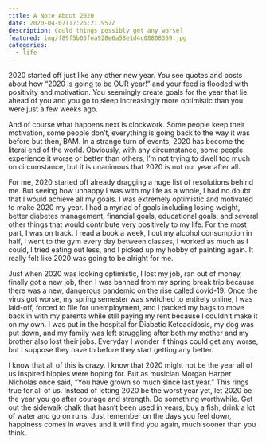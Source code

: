```yaml
---
title: A Note About 2020
date: 2020-04-07T17:26:21.957Z
description: Could things possibly get any worse?
featured: img/f89f5b03fea928e6a58e1d4c08808369.jpg
categories:
  - life
---
```

2020 started off just like any other new year. You see quotes and posts about how “2020 is going to be OUR year!” and your feed is flooded with positivity and motivation. You seemingly create goals for the year that lie ahead of you and you go to sleep increasingly more optimistic than you were just a few weeks ago.

And of course what happens next is clockwork. Some people keep their motivation, some people don’t, everything is going back to the way it was before but then, BAM. In a strange turn of events, 2020 has become the literal end of the world. Obviously, with any circumstance, some people experience it worse or better than others, I’m not trying to dwell too much on circumstance, but it is unanimous that 2020 is not our year after all.

For me, 2020 started off already dragging a huge list of resolutions behind me. But seeing how unhappy I was with my life as a whole, I had no doubt that I would achieve all my goals. I was extremely optimistic and motivated to make 2020 my year. I had a myriad of goals including losing weight, better diabetes management, financial goals, educational goals, and several other things that would contribute very positively to my life. For the most part, I was on track. I read a book a week, I cut my alcohol consumption in half, I went to the gym every day between classes, I worked as much as I could, I tried eating out less, and I picked up my hobby of painting again. It really felt like 2020 was going to be alright for me. 

Just when 2020 was looking optimistic, I lost my job, ran out of money, finally got a new job, then I was banned from my spring break trip because there was a new, dangerous pandemic on the rise called covid-19. Once the virus got worse, my spring semester was switched to entirely online, I was laid-off, forced to file for unemployment, and I packed my bags to move back in with my parents while still paying my rent because I couldn’t make it on my own. I was put in the hospital for Diabetic Ketoacidosis, my dog was put down, and my family was left struggling after both my mother and my brother also lost their jobs. Everyday I wonder if things could get any worse, but I suppose they have to before they start getting any better.

I know that all of this is crazy. I know that 2020 might not be the year all of us inspired hippies were hoping for. But as musician Morgan Harper Nicholas once said, “You have grown so much since last year.” This rings true for all of us. Instead of letting 2020 be the worst year yet, let 2020 be the year you go after courage and strength. Do something worthwhile. Get out the sidewalk chalk that hasn’t been used in years, buy a fish, drink a lot of water and go on runs. Just remember on the days you feel down, happiness comes in waves and it will find you again, much sooner than you think.